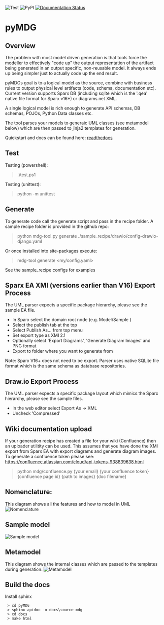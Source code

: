 ![Test](https://github.com/Semprini/pyMDG/workflows/Test/badge.svg) ![PyPI](https://github.com/Semprini/pyMDG/workflows/PyPI/badge.svg) [![Documentation Status](https://readthedocs.org/projects/pymdg/badge/?version=latest)](https://pymdg.readthedocs.io/en/latest/?badge=latest)
# pyMDG

## Overview
The problem with most model driven generation is that tools force the modeller to effectively "code up" the output representation of the artifact being generated in an output specific, non-reusable model. It always ends up being simpler just to actually code up the end result.

pyMDGs goal is to a logical model as the source, combine with business rules to output physical level artifacts (code, schema, documentation etc). Current version supports Sparx DB (including sqlite which is the '.qea' native file format for Sparx v16+) or diagrams.net XML.

A single logical model is rich enough to generate API schemas, DB schemas, POJOs, Python Data classes etc.

The tool parses your models to generaic UML classes (see metamodel below) which are then passed to jinja2 templates for generation.

Quickstart and docs can be found here: [readthedocs](https://pymdg.readthedocs.io/en/latest/index.html)

## Test
Testing (powershell):
 > .\test.ps1

Testing (unittest):
 > python -m unittest

## Generate
To generate code call the generate script and pass in the recipe folder. A sample recipe folder is provided in the github repo:
 > python mdg-tool.py generate ./sample_recipe/drawio/config-drawio-django.yaml

Or once installed into site-packages execute:
 > mdg-tool generate <my/config.yaml>

See the sample_recipe configs for examples

## Sparx EA XMI (versions earlier than V16) Export Process
The UML parser expects a specific package hierarchy, please see the sample EA file.
- In Sparx select the domain root node  (e.g. Model/Sample )
- Select the publish tab at the top
- Select Publish As... from top menu
- Set export type as XMI 2.1
- Optionally select 'Export Diagrams', 'Generate Diagram Images' and PNG format
- Export to folder where you want to generate from


Note: Sparx V16+ does not need to be export. Parser uses native SQLite file format which is the same schema as database repositories.

## Draw.io Export Process
The UML parser expects a specific package layout which mimics the Sparx hierarchy, please see the sample files.
- In the web editor select Export As -> XML
- Uncheck 'Compressed'

## Wiki documentation upload
If your generation recipe has created a file for your wiki (Confluence) then an uploader utilitity can be used. This assumes that you have done the XMI export from Sparx EA with export diagrams and generate diagram images. 
To generate a confluence token please see: https://confluence.atlassian.com/cloud/api-tokens-938839638.html
> python mdg/confluence.py {your email} {your confluence token} {confluence page id} {path to images} {doc filename}

## Nomenclature:
This diagram shows all the features and how to model in UML
![Nomenclature](https://github.com/Semprini/pyMDG/raw/master/sample_recipes/images/EAID_9100ADB5_EFF8_4ded_BA61_E8564C8134AC.png)

## Sample model
![Sample model](https://github.com/Semprini/pyMDG/raw/master/sample_recipes/images/EAID_96AC850E_2FD0_4e6c_B00E_C030EDA89F42.png)

## Metamodel
This diagram shows the internal classes which are passed to the templates during generation.
![Metamodel](https://github.com/Semprini/pyMDG/raw/master/sample_recipes/images/EAID_B080F856_9EFB_46f2_8D69_1C79956D714A.png)

## Build the docs
Install sphinx
```
 > cd pyMDG
 > sphinx-apidoc -o docs\source mdg
 > cd docs
 > make html
```